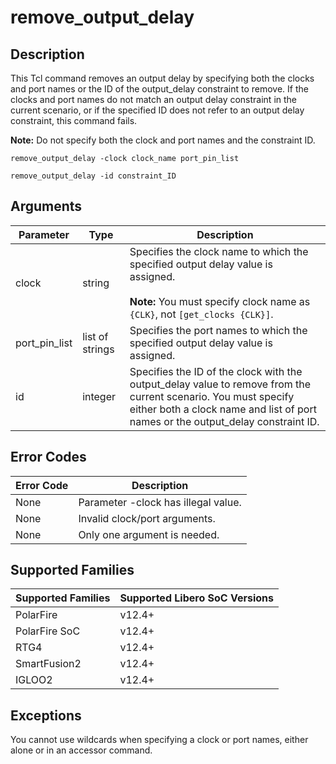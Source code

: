 # remove_output_delay

## Description

This Tcl command removes an output delay by specifying both the clocks and port names or the ID of the output_delay constraint to remove. If the clocks and port names do not match an output delay constraint in the current scenario, or if the specified ID does not refer to an output delay constraint, this command fails.

**Note:** Do not specify both the clock and port names and the constraint ID.

```
remove_output_delay -clock clock_name port_pin_list
```

```
remove_output_delay -id constraint_ID
```

## Arguments

|Parameter|Type|Description|
|---------|----|-----------|
|clock|string|Specifies the clock name to which the specified output delay value is assigned. <br /><br />**Note:** You must specify clock name as `{CLK}`, not `[get_clocks {CLK}]`. |
|port_pin_list|list of strings|Specifies the port names to which the specified output delay value is assigned.|
|id|integer|Specifies the ID of the clock with the output_delay value to remove from the current scenario. You must specify either both a clock name and list of port names or the output_delay constraint ID.|

## Error Codes

|Error Code|Description|
|----------|-----------|
|None|Parameter -clock has illegal value.|
|None|Invalid clock/port arguments.|
|None|Only one argument is needed.|

## Supported Families

|Supported Families|Supported Libero SoC Versions|
|------------------|-----------------------------|
|PolarFire|v12.4+|
|PolarFire SoC|v12.4+|
|RTG4|v12.4+|
|SmartFusion2|v12.4+|
|IGLOO2|v12.4+|

## Exceptions

You cannot use wildcards when specifying a clock or port names, either alone or in an accessor command.
